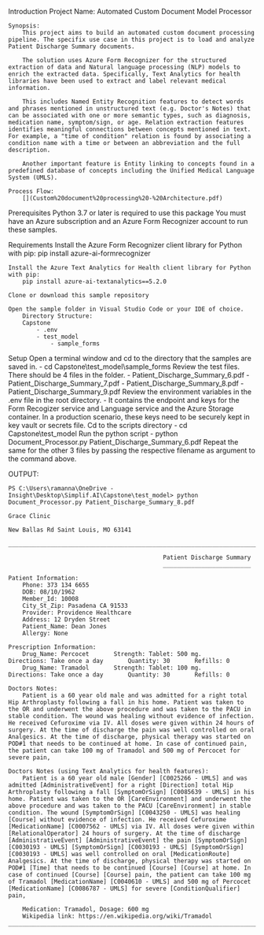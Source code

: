 Introduction
    Project Name: 
        Automated Custom Document Model Processor

    Synopsis: 
        This project aims to build an automated custom document processing pipeline. The specifix use case in this project is to load and analyze Patient Discharge Summary documents. 
    
        The solution uses Azure Form Recognizer for the structured extraction of data and Natural language processing (NLP) models to enrich the extracted data. Specifically, Text Analytics for health libraries have been used to extract and label relevant medical information. 
        
        This includes Named Entity Recognition features to detect words and phrases mentioned in unstructured text (e.g. Doctor's Notes) that can be associated with one or more semantic types, such as diagnosis, medication name, symptom/sign, or age. Relation extraction features identifies meaningful connections between concepts mentioned in text. For example, a "time of condition" relation is found by associating a condition name with a time or between an abbreviation and the full description. 
        
        Another important feature is Entity linking to concepts found in a predefined database of concepts including the Unified Medical Language System (UMLS).  

    Process Flow:
        [](Custom%20document%20processing%20-%20Architecture.pdf)

Prerequisites
    Python 3.7 or later is required to use this package
    You must have an Azure subscription and an Azure Form Recognizer account to run these samples.


Requirements
    Install the Azure Form Recognizer client library for Python with pip:
        pip install azure-ai-formrecognizer

    Install the Azure Text Analytics for Health client library for Python with pip:
        pip install azure-ai-textanalytics==5.2.0

    Clone or download this sample repository

    Open the sample folder in Visual Studio Code or your IDE of choice.
        Directory Structure:
        Capstone
            - .env
            - test_model
                - sample_forms


Setup
    Open a terminal window and cd to the directory that the samples are saved in. 
        - cd Capstone\test_model\sample_forms
    Review the test files. There should be 4 files in the folder.
        - Patient_Discharge_Summary_6.pdf
        - Patient_Discharge_Summary_7.pdf
        - Patient_Discharge_Summary_8.pdf
        - Patient_Discharge_Summary_9.pdf
    Review the environment variables in the .env file in the root directory. 
        - It contains the endpoint and keys for the Form Recogizer service and Language service and the Azure Storage container. In a production scenario, these keys need to be securely kept in key vault or secrets file.
    Cd to the scripts directory 
        - cd Capstone\test_model
    Run the python script 
        - python Document_Processor.py Patient_Discharge_Summary_6.pdf
        Repeat the same for the other 3 files by passing the respective filename as argument to the command above.



OUTPUT:

    PS C:\Users\ramanna\OneDrive - Insight\Desktop\Simplif.AI\Capstone\test_model> python Document_Processor.py Patient_Discharge_Summary_8.pdf

    Grace Clinic

    New Ballas Rd Saint Louis, MO 63141

    ___________________________________________________________________________________________________________________________________________

                                                Patient Discharge Summary
                                                _________________________

    Patient Information:
        Phone: 373 134 6655
        DOB: 08/10/1962
        Member_Id: 10008
        City_St_Zip: Pasadena CA 91533
        Provider: Providence Healthcare
        Address: 12 Dryden Street
        Patient_Name: Dean Jones
        Allergy: None

    Prescription Information:
        Drug_Name: Percocet       Strength: Tablet: 500 mg.       Directions: Take once a day       Quantity: 30       Refills: 0
        Drug_Name: Tramadol       Strength: Tablet: 100 mg.       Directions: Take once a day       Quantity: 30       Refills: 0

    Doctors Notes:
        Patient is a 60 year old male and was admitted for a right total Hip Arthroplasty following a fall in his home. Patient was taken to the OR and underwent the above procedure and was taken to the PACU in stable condition. The wound was healing without evidence of infection. He received Cefuroxime via IV. All doses were given within 24 hours of surgery. At the time of discharge the pain was well controlled on oral Analgesics. At the time of discharge, physical therapy was started on POD#1 that needs to be continued at home. In case of continued pain, the patient can take 100 mg of Tramadol and 500 mg of Percocet for severe pain,

    Doctors Notes (using Text Analytics for health features):
        Patient is a 60 year old male [Gender] [C0025266 - UMLS] and was admitted [AdministrativeEvent] for a right [Direction] total Hip Arthroplasty following a fall [SymptomOrSign] [C0085639 - UMLS] in his home. Patient was taken to the OR [CareEnvironment] and underwent the above procedure and was taken to the PACU [CareEnvironment] in stable condition. The wound [SymptomOrSign] [C0043250 - UMLS] was healing [Course] without evidence of infection. He received Cefuroxime [MedicationName] [C0007562 - UMLS] via IV. All doses were given within [RelationalOperator] 24 hours of surgery. At the time of discharge [AdministrativeEvent] [AdministrativeEvent] the pain [SymptomOrSign] [C0030193 - UMLS] [SymptomOrSign] [C0030193 - UMLS] [SymptomOrSign] [C0030193 - UMLS] was well controlled on oral [MedicationRoute] Analgesics. At the time of discharge, physical therapy was started on POD#1 [Time] that needs to be continued [Course] [Course] at home. In case of continued [Course] [Course] pain, the patient can take 100 mg of Tramadol [MedicationName] [C0040610 - UMLS] and 500 mg of Percocet [MedicationName] [C0086787 - UMLS] for severe [ConditionQualifier] pain,

        Medication: Tramadol, Dosage: 600 mg
        Wikipedia link: https://en.wikipedia.org/wiki/Tramadol
    ___________________________________________________________________________________________________________________________________________     
